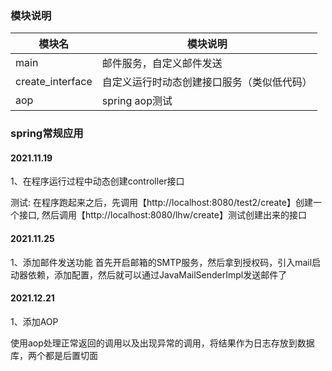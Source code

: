 ### 模块说明
| 模块名 | 模块说明 |
| ---- | ---- |
| main | 邮件服务，自定义邮件发送 |
| create_interface | 自定义运行时动态创建接口服务（类似低代码） |
| aop  | spring aop测试|





### spring常规应用

#### 2021.11.19
1、在程序运行过程中动态创建controller接口

测试:
在程序跑起来之后，先调用【http://localhost:8080/test2/create】创建一个接口,
然后调用【http://localhost:8080/lhw/create】测试创建出来的接口


#### 2021.11.25
1、添加邮件发送功能
首先开启邮箱的SMTP服务，然后拿到授权码，引入mail启动器依赖，添加配置，然后就可以通过JavaMailSenderImpl发送邮件了


#### 2021.12.21
1、添加AOP

使用aop处理正常返回的调用以及出现异常的调用，将结果作为日志存放到数据库，两个都是后置切面